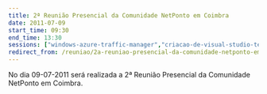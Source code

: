```yaml
---
title: 2ª Reunião Presencial da Comunidade NetPonto em Coimbra
date: 2011-07-09
start_time: 09:30
end_time: 13:30
sessions: ["windows-azure-traffic-manager","criacao-de-visual-studio-templates-personalizados"]
redirect_from: /reuniao/2a-reuniao-presencial-da-comunidade-netponto-em-coimbra/
---
```

No dia 09-07-2011 será realizada a 2ª Reunião Presencial da Comunidade NetPonto em Coimbra.
